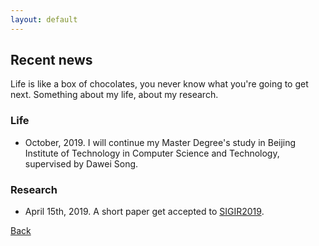 ```yaml
---
layout: default
---
```


## Recent news

Life is like a box of chocolates, you never know what you're going to get next. Something about my life, about my research. 

### Life

* October, 2019. I will continue my Master Degree's study in Beijing Institute of Technology in Computer Science and Technology, supervised by Dawei Song.

### Research

* April 15th, 2019. A short paper get accepted to [SIGIR2019](http://www.sigir.org/sigir2019/program/accepted/). 


[Back](./)
